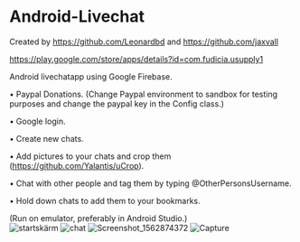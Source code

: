# Android-Livechat
Created by https://github.com/Leonardbd and https://github.com/jaxvall

https://play.google.com/store/apps/details?id=com.fudicia.usupply1

Android livechatapp using Google Firebase.

• Paypal Donations. (Change Paypal environment to sandbox for testing purposes and change the paypal key in the Config class.)

• Google login. 

• Create new chats.

• Add pictures to your chats and crop them (https://github.com/Yalantis/uCrop).

• Chat with other people and tag them by typing @OtherPersonsUsername.

• Hold down chats to add them to your bookmarks.


(Run on emulator, preferably in Android Studio.) <br>
![startskärm](https://user-images.githubusercontent.com/47029275/61078443-e9cdd400-a420-11e9-8d44-ae6a0f6c515d.png)
![chat](https://user-images.githubusercontent.com/47029275/61080101-95c4ee80-a424-11e9-9cc3-71b76301c88d.png)
![Screenshot_1562874372](https://user-images.githubusercontent.com/47029275/61080680-e2f59000-a425-11e9-9d8b-f03e17bf15b3.png)
![Capture](https://user-images.githubusercontent.com/47029275/67960238-3e78a300-fbfa-11e9-853d-1dd00ecc588f.JPG)







